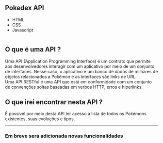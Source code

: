 <h2>Pokedex API</h2>
<ul>
  <li>HTML</li>
  <li>CSS</li>
  <li>Javascript</li>
</ul>  
<img src="https://media.discordapp.net/attachments/988688868578578432/1052999857985560608/image.png?width=1193&height=671" alt="">

<h2>O que é uma API ?</h2>
<p>Uma API (Application Programming Interface) é um contrato que permite aos desenvolvedores interagir com um aplicativo por meio de um conjunto de interfaces. Nesse caso, o aplicativo é um banco de dados de milhares de objetos relacionados a Pokémon e as interfaces são links de URL.<br>
Uma API RESTful é uma API que está em conformidade com um conjunto de convenções soltas baseadas em verbos HTTP, erros e hiperlinks.</p>

<h2>O que irei encontrar nesta API ?</h2>
<p>É possível por meio desta API ter acesso a lista de todos os Pokémons existentes, suas evoluções e tipos.</p>
<hr>

<h3>Em breve será adicionada novas funcionalidades</h3>
